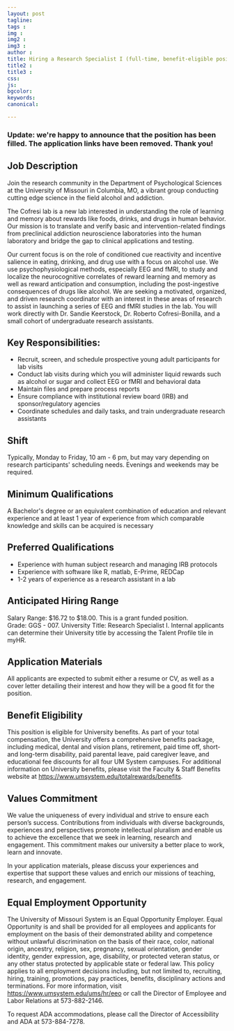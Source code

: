 ```yaml
---
layout: post
tagline: 
tags : 
img : 
img2 :
img3 : 
author : 
title: Hiring a Research Specialist I (full-time, benefit-eligible position)
title2 : 
title3 : 
css: 
js: 
bgcolor: 
keywords: 
canonical:

---
```

### Update: we're happy to announce that the position has been filled. The application links have been removed. Thank you!
			
## Job Description
Join the research community in the Department of Psychological Sciences at the University of Missouri in Columbia, MO, a vibrant group conducting cutting edge science in the field alcohol and addiction.  
 
The Cofresi lab is a new lab interested in understanding the role of learning and memory about rewards like foods, drinks, and drugs in human behavior. Our mission is to translate and verify basic and intervention-related findings from preclinical addiction neuroscience laboratories into the human laboratory and bridge the gap to clinical applications and testing.
 
Our current focus is on the role of conditioned cue reactivity and incentive salience in eating, drinking, and drug use with a focus on alcohol use. We use psychophysiological methods, especially EEG and fMRI, to study and localize the neurocognitive correlates of reward learning and memory as well as reward anticipation and consumption, including the post-ingestive consequences of drugs like alcohol.
We are seeking a motivated, organized, and driven research coordinator with an interest in these areas of research to assist in launching a series of EEG and fMRI studies in the lab. You will work directly with Dr. Sandie Keerstock, Dr. Roberto Cofresi-Bonilla, and a small cohort of undergraduate research assistants. 

<!--readmore-->

## Key Responsibilities:
 - Recruit, screen, and schedule prospective young adult participants for lab visits
 - Conduct lab visits during which you will administer liquid rewards such as alcohol or sugar and collect EEG or fMRI and behavioral data
 - Maintain files and prepare process reports
 - Ensure compliance with institutional review board (IRB) and sponsor/regulatory agencies
 - Coordinate schedules and daily tasks, and train undergraduate research assistants

## Shift
Typically, Monday to Friday, 10 am - 6 pm, but may vary depending on research participants' scheduling needs. Evenings and weekends may be required.

## Minimum Qualifications
A Bachelor's degree or an equivalent combination of education and relevant experience and at least 1 year of experience from which comparable knowledge and skills can be acquired is necessary

## Preferred Qualifications
 - Experience with human subject research and managing IRB protocols
 - Experience with software like R, matlab, E-Prime, REDCap
 - 1-2 years of experience as a research assistant in a lab

## Anticipated Hiring Range
Salary Range: $16.72 to $18.00.  This is a grant funded position.      
Grade: GGS - 007. University Title: Research Specialist I. Internal applicants can determine their University title by accessing the Talent Profile tile in myHR.

## Application Materials
All applicants are expected to submit either a resume or CV, as well as a cover letter detailing their interest and how they will be a good fit for the position.

## Benefit Eligibility
This position is eligible for University benefits. As part of your total compensation, the University offers a comprehensive benefits package, including medical, dental and vision plans, retirement, paid time off, short- and long-term disability, paid parental leave, paid caregiver leave, and educational fee discounts for all four UM System campuses.  For additional information on University benefits, please visit the Faculty & Staff Benefits website at https://www.umsystem.edu/totalrewards/benefits. 
 
## Values Commitment
We value the uniqueness of every individual and strive to ensure each person’s success. Contributions from individuals with diverse backgrounds, experiences and perspectives promote intellectual pluralism and enable us to achieve the excellence that we seek in learning, research and engagement.  This commitment makes our university a better place to work, learn and innovate.  

In your application materials, please discuss your experiences and expertise that support these values and enrich our missions of teaching, research, and engagement.

## Equal Employment Opportunity
The University of Missouri System is an Equal Opportunity Employer. Equal Opportunity is and shall be provided for all employees and applicants for employment on the basis of their demonstrated ability and competence without unlawful discrimination on the basis of their race, color, national origin, ancestry, religion, sex, pregnancy, sexual orientation, gender identity, gender expression, age, disability, or protected veteran status, or any other status protected by applicable state or federal law. This policy applies to all employment decisions including, but not limited to, recruiting, hiring, training, promotions, pay practices, benefits, disciplinary actions and terminations. For more information, visit https://www.umsystem.edu/ums/hr/eeo or call the Director of Employee and Labor Relations at 573-882-2146.

To request ADA accommodations, please call the Director of Accessibility and ADA at 573-884-7278.



